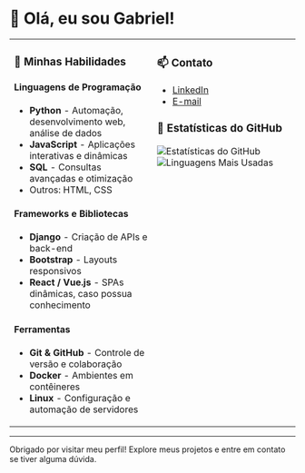 # 👋 Olá, eu sou Gabriel!

<div align="center">

<table>
<tr>
<td width="50%" valign="top">

### 🚀 Minhas Habilidades

#### Linguagens de Programação
- **Python** - Automação, desenvolvimento web, análise de dados
- **JavaScript** - Aplicações interativas e dinâmicas
- **SQL** - Consultas avançadas e otimização
- Outros: HTML, CSS

#### Frameworks e Bibliotecas
- **Django** - Criação de APIs e back-end
- **Bootstrap** - Layouts responsivos
- **React / Vue.js** - SPAs dinâmicas, caso possua conhecimento

#### Ferramentas
- **Git & GitHub** - Controle de versão e colaboração
- **Docker** - Ambientes em contêineres
- **Linux** - Configuração e automação de servidores

</td>
<td width="50%" valign="top">

### 📫 Contato

- [LinkedIn](https://www.linkedin.com/in/seu-usuario)
- [E-mail](mailto:seu-email@exemplo.com)

### 👀 Estatísticas do GitHub

![Estatísticas do GitHub](https://github-readme-stats.vercel.app/api?username=gabriecgaldino&show_icons=true&theme=radical)  
![Linguagens Mais Usadas](https://github-readme-stats.vercel.app/api/top-langs/?username=gabriecgaldino&layout=compact&theme=radical)

</td>
</tr>
</table>

</div>

---

Obrigado por visitar meu perfil! Explore meus projetos e entre em contato se tiver alguma dúvida.
